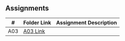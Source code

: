 ## Assignments

|  #  | Folder Link | Assignment Description |
| :-: | ----------- | ---------------------- |
|  A03  |  [A03 Link]()  |    |
